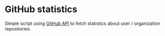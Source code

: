 # GitHub statistics

Simple script using [GitHub API](https://pypi.org/project/githubpy/) to fetch statistics about user / organization repositories.
